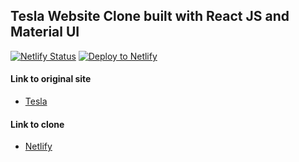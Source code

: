 ## Tesla Website Clone built with React JS and Material UI

  
  
[![Netlify Status](https://api.netlify.com/api/v1/badges/bf490c7d-8bcb-4788-bf1e-defa3f2be774/deploy-status)](https://app.netlify.com/sites/cranky-poitras-19c4e9/deploys)            [![Deploy to Netlify](https://github.com/prince-appiah/tesla-clone/actions/workflows/deploy-to-netlify.yml/badge.svg)](https://github.com/prince-appiah/tesla-clone/actions/workflows/deploy-to-netlify.yml)
  
  

#### Link to original site
- [Tesla](https://www.tesla.com)

#### Link to clone
- [Netlify](https://oris-tesla-clone.netlify.app)
